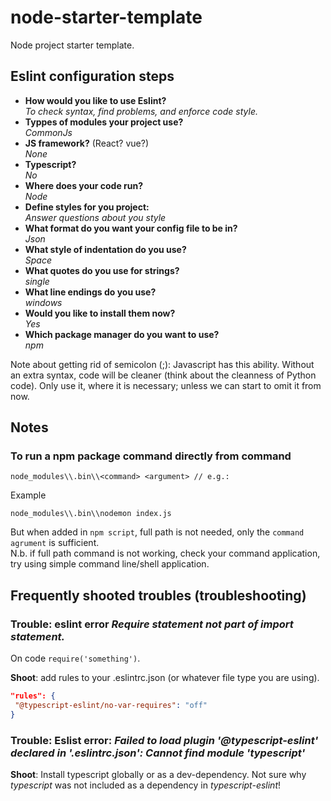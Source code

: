# node-starter-template
Node project starter template.

## Eslint configuration steps
* **How would you like to use Eslint?**  
  *To check syntax, find problems, and enforce code style.*  
* **Typpes of modules your project use?**  
  *CommonJs*  
* **JS framework?** (React? vue?)  
  *None*  
* **Typescript?**  
  *No*  
* **Where does your code run?**  
  *Node*  
* **Define styles for you project:**  
  *Answer questions about you style*  
* **What format do you want your config file to be in?**  
  *Json*  
* **What style of indentation do you use?**  
  *Space*  
* **What quotes do you use for strings?**  
  *single*  
* **What line endings do you use?**  
  *windows*  
* **Would you like to install them now?**  
  *Yes*  
* **Which package manager do you want to use?**  
  *npm*

Note about getting rid of semicolon (;): Javascript has this ability. Without an extra syntax, code will be cleaner (think about the cleanness of Python code). Only use it, where it is necessary; unless we can start to omit it from now.


## Notes
### To run a npm package command directly from command
  ```
  node_modules\\.bin\\<command> <argument> // e.g.: 
  ```

  Example
  ```
  node_modules\\.bin\\nodemon index.js
  ```
  But when added in `npm script`, full path is not needed, only the `command agrument` is sufficient.  
  N.b. if full path command is not working, check your command application, try using simple command line/shell application.


## Frequently shooted troubles (troubleshooting)
### Trouble: eslint error *Require statement not part of import statement.*
On code `require('something')`.

**Shoot**: add rules to your .eslintrc.json (or whatever file type you are using).

```json
"rules": {
 "@typescript-eslint/no-var-requires": "off"
}
```

### Trouble: Eslist error: *Failed to load plugin '@typescript-eslint' declared in '.eslintrc.json': Cannot find module 'typescript'*
**Shoot**: Install typescript globally or as a dev-dependency. Not sure why *typescript* was not included as a dependency in  *typescript-eslint*!

